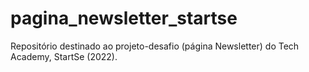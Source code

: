 # pagina_newsletter_startse
 Repositório destinado ao projeto-desafio (página Newsletter) do Tech Academy, StartSe (2022).
